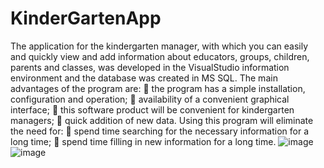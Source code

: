 # KinderGartenApp
The application for the kindergarten manager, with which you can easily and quickly view and add information about educators, groups, children, parents and classes, was developed in the VisualStudio information environment and the database was created in MS SQL.
The main advantages of the program are:
 the program has a simple installation, configuration and operation;
 availability of a convenient graphical interface;
 this software product will be convenient for kindergarten managers;
 quick addition of new data.
Using this program will eliminate the need for:
 spend time searching for the necessary information for a long time;
 spend time filling in new information for a long time.
![image](https://github.com/davidUtr/KinderGartenApp/assets/139981374/96ad1e49-1f49-49ce-bf2c-9e4ab8b65197)
![image](https://github.com/davidUtr/KinderGartenApp/assets/139981374/77997080-0ed4-4673-a0b3-3944d7db3633)
